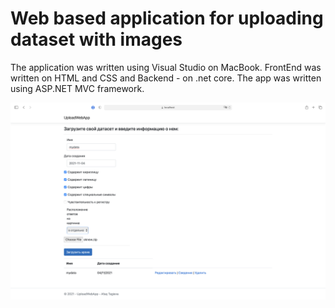 # Web based application for uploading dataset with images
The application was written using Visual Studio on MacBook. FrontEnd was written on HTML and CSS and Backend - on .net core. The app was written using ASP.NET MVC framework. 

![Program interface](./interface_example.png?raw=true "A page with program interface")